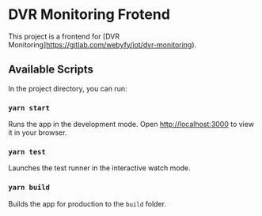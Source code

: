 # DVR Monitoring Frotend

This project is a frontend for [DVR Monitoring]https://gitlab.com/webyfy/iot/dvr-monitoring).

## Available Scripts

In the project directory, you can run:

### `yarn start`
Runs the app in the development mode.
Open [http://localhost:3000](http://localhost:3000) to view it in your browser.

### `yarn test`
Launches the test runner in the interactive watch mode.
### `yarn build`
Builds the app for production to the `build` folder.